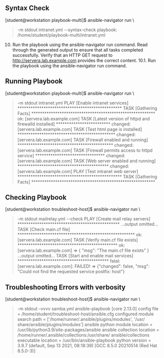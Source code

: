 
## Syntax Check

[student@workstation playbook-multi]$ ansible-navigator run \
> -m stdout intranet.yml --syntax-check
playbook: /home/student/playbook-multi/intranet.yml

 10. Run the playbook using the ansible-navigator run command. Read through the
generated output to ensure that all tasks completed successfully. Verify that an HTTP GET
request to http://servera.lab.example.com provides the correct content.
10.1. Run the playbook using the ansible-navigator run command.

## Running Playbook

[student@workstation playbook-multi]$ ansible-navigator run \
> -m stdout intranet.yml
PLAY [Enable intranet services] ************************************************
TASK [Gathering Facts] *********************************************************
ok: [servera.lab.example.com]
TASK [Latest version of httpd and firewalld installed] *************************
changed: [servera.lab.example.com]
TASK [Test html page is installed] *********************************************
changed: [servera.lab.example.com]
TASK [Firewall enabled and running] ********************************************
changed: [servera.lab.example.com]
TASK [Firewall permits access to httpd service] ********************************
changed: [servera.lab.example.com]
TASK [Web server enabled and running] ******************************************
changed: [servera.lab.example.com]
PLAY [Test intranet web server] ************************************************
TASK [Gathering Facts] *********************************************************

## Checking Playbook

[student@workstation troubleshoot-host]$ ansible-navigator run \
> -m stdout mailrelay.yml --check
PLAY [Create mail relay servers] ***********************************************
...output omitted...
TASK [Check main.cf file] ******************************************************
ok: [servera.lab.example.com]
TASK [Verify main.cf file exists] **********************************************
ok: [servera.lab.example.com] => {
 "msg": "The main.cf file exists"
}
...output omitted...
TASK [Start and enable mail services] ******************************************
fatal: [servera.lab.example.com]: FAILED! => {"changed": false, "msg": "Could not
 find the requested service postfix: host"}


## Troubleshooting Errors with verbosity

[student@workstation troubleshoot-host]$ ansible-navigator run \
> -m stdout -vvvv samba.yml
ansible-playbook [core 2.13.0]
 config file = /home/student/troubleshoot-host/ansible.cfg
 configured module search path = ['/home/runner/.ansible/plugins/modules', '/usr/
share/ansible/plugins/modules']
 ansible python module location = /usr/lib/python3.9/site-packages/ansible
 ansible collection location = /home/runner/.ansible/collections:/usr/share/
ansible/collections
 executable location = /usr/bin/ansible-playbook
 python version = 3.9.7 (default, Sep 13 2021, 08:18:39) [GCC 8.5.0 20210514 (Red
 Hat 8.5.0-3)]